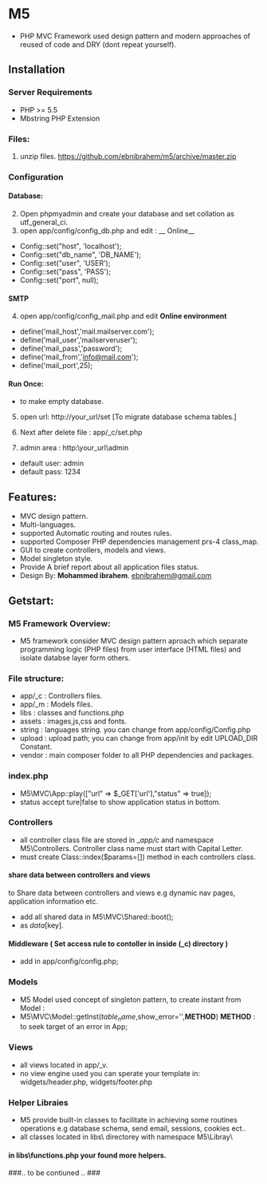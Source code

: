 # M5
- PHP MVC Framework used design pattern and modern approaches of reused of code and DRY (dont repeat yourself).

## Installation

### Server Requirements
- PHP >= 5.5
- Mbstring PHP Extension

### Files:
1. unzip files.
https://github.com/ebnibrahem/m5/archive/master.zip

### Configuration

#### Database:
2. Open phpmyadmin and create your database and set collation as utf_general_ci.
3. open app/config/config_db.php and edit :
__ Online__
- Config::set("host", 'localhost');
- Config::set("db_name", 'DB_NAME');
- Config::set("user", 'USER');
- Config::set("pass", 'PASS');
- Config::set("port", null);

#### SMTP
4. open app/config/config_mail.php and edit
__Online environment__
- define('mail_host','mail.mailserver.com');
- define('mail_user','mailserveruser');
- define('mail_pass','password');
- define('mail_from','info@mail.com');
- define('mail_port',25);

#### Run Once:
- to make empty database.
5. open url: http://your_url/set  [To migrate database schema tables.]

6. Next after delete file : app/_c/set.php
7. admin area : http:\\your_url\admin
- default user: admin
- default pass: 1234

## Features:
- MVC design pattern.
- Multi-languages.
- supported Automatic routing and routes rules.
- supported Composer PHP dependencies management  prs-4 class_map.
- GUI to create controllers, models and views.
- Model singleton style.
- Provide A brief report about all application files status.
- Design By: __Mohammed ibrahem__. ebnibrahem@gmail.com


## Getstart:
### M5 Framework Overview:
- M5 framework consider MVC design pattern aproach  which separate programming logic (PHP files) from user interface (HTML files) and isolate databse layer form others.

### File structure:

- app/_c   : Controllers files.
- app/_m   : Models files.
- libs     : classes and functions.php
- assets   : images,js,css and fonts.
- string   : languages string. you can change from  app/config/Config.php
- upload   : upload path; you can change from app/init by edit UPLOAD_DIR Constant.
- vendor   : main composer folder to all PHP dependencies and packages.

### index.php
- M5\MVC\App::play(["url" => $_GET['url'],"status" => true]);
- status accept ture|false to show application status in bottom.

### Controllers
- all controller class file are stored in __app/_c__ and namespace M5\Controllers. Controller class name must start with Capital Letter.
- must create Class::index($params=[]) method in each controllers class.

#### share data between controllers and views
to Share data between controllers and views e.g dynamic nav pages, application information etc.
- add all shared data in M5\MVC\Shared::boot();
- as $data[$key].

#### Middleware ( Set access rule to contoller in inside (___c__) directory )
- add  in app/config/config.php;

### Models
- M5 Model used concept of singleton pattern, to create instant from Model :
- M5\MVC\Model::getInst($table_name,$show_error='',____METHOD____) ____METHOD____ : to seek target of an error in App;

### Views
- all views located in app/_v.
- no view engine used you can sperate your template in: widgets/header.php, widgets/footer.php

### Helper Libraies
- M5 provide built-in classes to facilitate in achieving some routines operations e.g database schema, send email, sessions, cookies ect..
- all classes located in libs\ directorey with namespace M5\Libray\
#### in libs\functions.php  your found more helpers.

###.. to be contiuned .. ###
